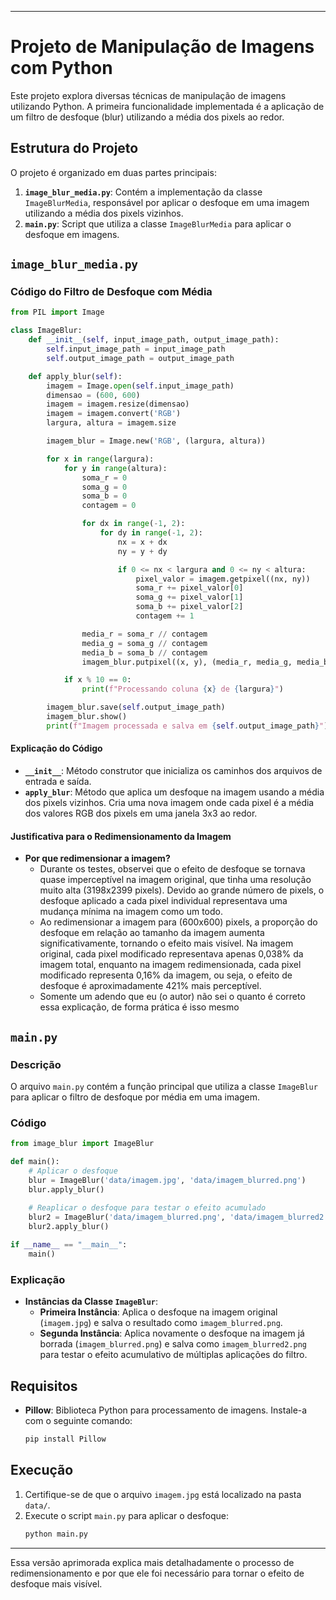 
---

# Projeto de Manipulação de Imagens com Python

Este projeto explora diversas técnicas de manipulação de imagens utilizando Python. A primeira funcionalidade implementada é a aplicação de um filtro de desfoque (blur) utilizando a média dos pixels ao redor.

## Estrutura do Projeto

O projeto é organizado em duas partes principais:

1. **`image_blur_media.py`**: Contém a implementação da classe `ImageBlurMedia`, responsável por aplicar o desfoque em uma imagem utilizando a média dos pixels vizinhos.
2. **`main.py`**: Script que utiliza a classe `ImageBlurMedia` para aplicar o desfoque em imagens.

## `image_blur_media.py`

### Código do Filtro de Desfoque com Média

```python
from PIL import Image

class ImageBlur:
    def __init__(self, input_image_path, output_image_path):
        self.input_image_path = input_image_path
        self.output_image_path = output_image_path

    def apply_blur(self):
        imagem = Image.open(self.input_image_path)
        dimensao = (600, 600)
        imagem = imagem.resize(dimensao)
        imagem = imagem.convert('RGB')
        largura, altura = imagem.size

        imagem_blur = Image.new('RGB', (largura, altura))

        for x in range(largura):
            for y in range(altura):
                soma_r = 0
                soma_g = 0
                soma_b = 0
                contagem = 0

                for dx in range(-1, 2):
                    for dy in range(-1, 2):
                        nx = x + dx
                        ny = y + dy

                        if 0 <= nx < largura and 0 <= ny < altura:
                            pixel_valor = imagem.getpixel((nx, ny))
                            soma_r += pixel_valor[0]
                            soma_g += pixel_valor[1]
                            soma_b += pixel_valor[2]
                            contagem += 1

                media_r = soma_r // contagem
                media_g = soma_g // contagem
                media_b = soma_b // contagem
                imagem_blur.putpixel((x, y), (media_r, media_g, media_b))

            if x % 10 == 0:
                print(f"Processando coluna {x} de {largura}")

        imagem_blur.save(self.output_image_path)
        imagem_blur.show()
        print(f"Imagem processada e salva em {self.output_image_path}")

```

#### Explicação do Código

- **`__init__`**: Método construtor que inicializa os caminhos dos arquivos de entrada e saída.
- **`apply_blur`**: Método que aplica um desfoque na imagem usando a média dos pixels vizinhos. Cria uma nova imagem onde cada pixel é a média dos valores RGB dos pixels em uma janela 3x3 ao redor.

#### Justificativa para o Redimensionamento da Imagem

- **Por que redimensionar a imagem?**
    - Durante os testes, observei que o efeito de desfoque se tornava quase imperceptível na imagem original, que tinha uma resolução muito alta (3198x2399 pixels). Devido ao grande número de pixels, o desfoque aplicado a cada pixel individual representava uma mudança mínima na imagem como um todo.
    - Ao redimensionar a imagem para (600x600) pixels, a proporção do desfoque em relação ao tamanho da imagem aumenta significativamente, tornando o efeito mais visível. Na imagem original, cada pixel modificado representava apenas 0,038% da imagem total, enquanto na imagem redimensionada, cada pixel modificado representa 0,16% da imagem, ou seja, o efeito de desfoque é aproximadamente 421% mais perceptível.
    - Somente um adendo que eu (o autor) não sei o quanto é correto essa explicação, de forma prática é isso mesmo

## `main.py`

### Descrição

O arquivo `main.py` contém a função principal que utiliza a classe `ImageBlur` para aplicar o filtro de desfoque por média em uma imagem.

### Código

```python
from image_blur import ImageBlur

def main():
    # Aplicar o desfoque
    blur = ImageBlur('data/imagem.jpg', 'data/imagem_blurred.png')
    blur.apply_blur()
    
    # Reaplicar o desfoque para testar o efeito acumulado
    blur2 = ImageBlur('data/imagem_blurred.png', 'data/imagem_blurred2.png')
    blur2.apply_blur()

if __name__ == "__main__":
    main()
```

### Explicação

- **Instâncias da Classe `ImageBlur`**:
  - **Primeira Instância**: Aplica o desfoque na imagem original (`imagem.jpg`) e salva o resultado como `imagem_blurred.png`.
  - **Segunda Instância**: Aplica novamente o desfoque na imagem já borrada (`imagem_blurred.png`) e salva como `imagem_blurred2.png` para testar o efeito acumulativo de múltiplas aplicações do filtro.

## Requisitos

- **Pillow**: Biblioteca Python para processamento de imagens. Instale-a com o seguinte comando:
  ```bash
  pip install Pillow
  ```

## Execução

1. Certifique-se de que o arquivo `imagem.jpg` está localizado na pasta `data/`.
2. Execute o script `main.py` para aplicar o desfoque:
   ```bash
   python main.py
   ```

---

Essa versão aprimorada explica mais detalhadamente o processo de redimensionamento e por que ele foi necessário para tornar o efeito de desfoque mais visível.